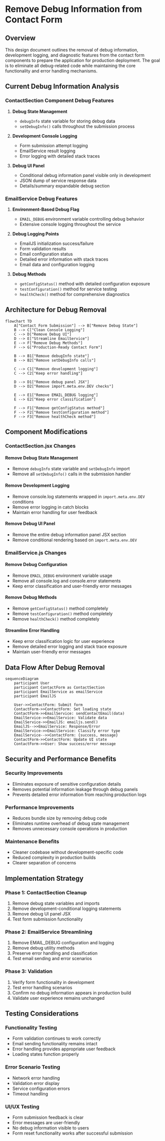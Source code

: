 # Remove Debug Information from Contact Form

## Overview
This design document outlines the removal of debug information, development logging, and diagnostic features from the contact form components to prepare the application for production deployment. The goal is to eliminate all debug-related code while maintaining the core functionality and error handling mechanisms.

## Current Debug Information Analysis

### ContactSection Component Debug Features
1. **Debug State Management**
   - `debugInfo` state variable for storing debug data
   - `setDebugInfo()` calls throughout the submission process

2. **Development Console Logging**
   - Form submission attempt logging
   - EmailService result logging
   - Error logging with detailed stack traces

3. **Debug UI Panel**
   - Conditional debug information panel visible only in development
   - JSON dump of service response data
   - Details/summary expandable debug section

### EmailService Debug Features
1. **Environment-Based Debug Flag**
   - `EMAIL_DEBUG` environment variable controlling debug behavior
   - Extensive console logging throughout the service

2. **Debug Logging Points**
   - EmailJS initialization success/failure
   - Form validation results
   - Email configuration status
   - Detailed error information with stack traces
   - Email data and configuration logging

3. **Debug Methods**
   - `getConfigStatus()` method with detailed configuration exposure
   - `testConfiguration()` method for service testing
   - `healthCheck()` method for comprehensive diagnostics

## Architecture for Debug Removal

```mermaid
flowchart TD
    A["Contact Form Submission"] --> B["Remove Debug State"]
    B --> C["Clean Console Logging"]
    C --> D["Remove Debug UI"]
    D --> E["Streamline EmailService"]
    E --> F["Remove Debug Methods"]
    F --> G["Production-Ready Contact Form"]

    B --> B1["Remove debugInfo state"]
    B --> B2["Remove setDebugInfo calls"]
    
    C --> C1["Remove development logging"]
    C --> C2["Keep error handling"]
    
    D --> D1["Remove debug panel JSX"]
    D --> D2["Remove import.meta.env.DEV checks"]
    
    E --> E1["Remove EMAIL_DEBUG logging"]
    E --> E2["Keep error classification"]
    
    F --> F1["Remove getConfigStatus method"]
    F --> F2["Remove testConfiguration method"]
    F --> F3["Remove healthCheck method"]
```

## Component Modifications

### ContactSection.jsx Changes

#### Remove Debug State Management
- Remove `debugInfo` state variable and `setDebugInfo` import
- Remove all `setDebugInfo()` calls in the submission handler

#### Remove Development Logging
- Remove console.log statements wrapped in `import.meta.env.DEV` conditions
- Remove error logging in catch blocks
- Maintain error handling for user feedback

#### Remove Debug UI Panel
- Remove the entire debug information panel JSX section
- Remove conditional rendering based on `import.meta.env.DEV`

### EmailService.js Changes

#### Remove Debug Configuration
- Remove `EMAIL_DEBUG` environment variable usage
- Remove all console.log and console.error statements
- Keep error classification and user-friendly error messages

#### Remove Debug Methods
- Remove `getConfigStatus()` method completely
- Remove `testConfiguration()` method completely  
- Remove `healthCheck()` method completely

#### Streamline Error Handling
- Keep error classification logic for user experience
- Remove detailed error logging and stack trace exposure
- Maintain user-friendly error messages

## Data Flow After Debug Removal

```mermaid
sequenceDiagram
    participant User
    participant ContactForm as ContactSection
    participant EmailService as emailService
    participant EmailJS

    User->>ContactForm: Submit form
    ContactForm->>ContactForm: Set loading state
    ContactForm->>EmailService: sendContactEmail(data)
    EmailService->>EmailService: Validate data
    EmailService->>EmailJS: emailjs.send()
    EmailJS-->>EmailService: Response/Error
    EmailService->>EmailService: Classify error type
    EmailService-->>ContactForm: {success, message}
    ContactForm->>ContactForm: Update UI state
    ContactForm->>User: Show success/error message
```

## Security and Performance Benefits

### Security Improvements
- Eliminates exposure of sensitive configuration details
- Removes potential information leakage through debug panels
- Prevents detailed error information from reaching production logs

### Performance Improvements
- Reduces bundle size by removing debug code
- Eliminates runtime overhead of debug state management
- Removes unnecessary console operations in production

### Maintenance Benefits
- Cleaner codebase without development-specific code
- Reduced complexity in production builds
- Clearer separation of concerns

## Implementation Strategy

### Phase 1: ContactSection Cleanup
1. Remove debug state variables and imports
2. Remove development-conditional logging statements
3. Remove debug UI panel JSX
4. Test form submission functionality

### Phase 2: EmailService Streamlining
1. Remove EMAIL_DEBUG configuration and logging
2. Remove debug utility methods
3. Preserve error handling and classification
4. Test email sending and error scenarios

### Phase 3: Validation
1. Verify form functionality in development
2. Test error handling scenarios
3. Confirm no debug information appears in production build
4. Validate user experience remains unchanged

## Testing Considerations

### Functionality Testing
- Form validation continues to work correctly
- Email sending functionality remains intact
- Error handling provides appropriate user feedback
- Loading states function properly

### Error Scenario Testing
- Network error handling
- Validation error display
- Service configuration errors
- Timeout handling

### UI/UX Testing  
- Form submission feedback is clear
- Error messages are user-friendly
- No debug information visible to users
- Form reset functionality works after successful submission
